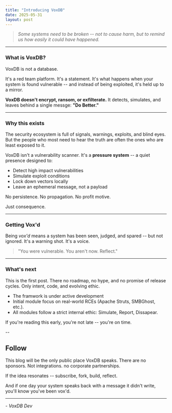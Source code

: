 ```yaml
---
title: "Introducing VoxDB"
date: 2025-05-31
layout: post
---
```


> *Some systems need to be broken -- not to cause harm, but to remind us how easily it could have happened.*

---

### What is VoxDB?

VoxDB is not a database.

It's a red team platform.
It's a statement.
It's what happens when your system is found vulnerable -- and instead of being exploited, it's held up to a mirror.

**VoxDB doesn't encrypt, ransom, or exfilterate.**
It detects, simulates, and leaves behind a single messge:
**"Do Better."**

---

### Why this exists

The security ecosystem is full of signals, warnings, exploits, and blind eyes. But the people who most need to hear the truth are often the ones who are least exposed to it.

VoxDB isn't a vulnerability scanner. It's a **pressure system** -- a quiet presence designed to:

- Detect high impact vulnerabilities
- Simulate exploit conditions
- Lock down vectors locally
- Leave an ephemeral message, not a payload

No persistence.
No propagation.
No profit motive.

Just consequence.

---

### Getting Vox'd

Being *vox'd* means a system has been seen, judged, and spared -- but not ignored. It's a warning shot. It's a voice.

> "You were vulnerable. You aren't now. Reflect."

---

### What's next

This is the first post. There no roadmap, no hype, and no promise of release cycles. Only intent, code, and evolving ethic.

- The framwork is under active development
- Initial module focus on real-world RCEs (Apache Struts, SMBGhost, etc.).
- All modules follow a strict internal ethic: Simulate, Report, Dissapear.

If you're reading this early, you're not late -- you're on time.

--

## Follow

This blog will be the only public place VoxDB speaks. There are no sponsors. Not integrations. no corporate partnerships.

If the idea resonates -- subscribe, fork, build, reflect.

And if one day your system speaks back with a message it didn't write, you'll know you've been vox'd.

---

*- VoxDB Dev*

